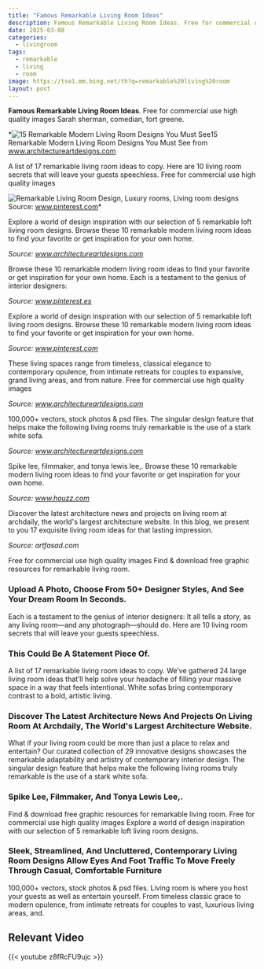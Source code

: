 ```yaml
---
title: "Famous Remarkable Living Room Ideas"
description: Famous Remarkable Living Room Ideas. Free for commercial use high quality images Sarah sherman, comedian, fort greene.
date: 2025-03-08
categories:
  - livingroom
tags:
  - remarkable
  - living
  - room
image: https://tse1.mm.bing.net/th?q=remarkable%20living%20room
layout: post
---
```


**Famous Remarkable Living Room Ideas**. Free for commercial use high quality images Sarah sherman, comedian, fort greene.

*![15 Remarkable Modern Living Room Designs You Must See](https://i2.wp.com/www.architectureartdesigns.com/wp-content/uploads/2014/09/15-Remarkable-Modern-Living-Room-Designs-You-Must-See-7-630x725.jpg)15 Remarkable Modern Living Room Designs You Must See from www.architectureartdesigns.com

A list of 17 remarkable living room ideas to copy. Here are 10 living room secrets that will leave your guests speechless. Free for commercial use high quality images

![Remarkable Living Room Design, Luxury rooms, Living room designs](https://i.pinimg.com/736x/39/01/75/390175522d5380728e8423165c349c71.jpg)Source: www.pinterest.com*

Explore a world of design inspiration with our selection of 5 remarkable loft living room designs. Browse these 10 remarkable modern living room ideas to find your favorite or get inspiration for your own home.

*Source: www.architectureartdesigns.com*

Browse these 10 remarkable modern living room ideas to find your favorite or get inspiration for your own home. Each is a testament to the genius of interior designers:

*Source: www.pinterest.es*

Explore a world of design inspiration with our selection of 5 remarkable loft living room designs. Browse these 10 remarkable modern living room ideas to find your favorite or get inspiration for your own home.

*Source: www.pinterest.com*

These living spaces range from timeless, classical elegance to contemporary opulence, from intimate retreats for couples to expansive, grand living areas, and from nature. Free for commercial use high quality images

*Source: www.architectureartdesigns.com*

100,000+ vectors, stock photos & psd files. The singular design feature that helps make the following living rooms truly remarkable is the use of a stark white sofa.

*Source: www.architectureartdesigns.com*

Spike lee, filmmaker, and tonya lewis lee,. Browse these 10 remarkable modern living room ideas to find your favorite or get inspiration for your own home.

*Source: www.houzz.com*

Discover the latest architecture news and projects on living room at archdaily, the world's largest architecture website. In this blog, we present to you 17 exquisite living room ideas for that lasting impression.

*Source: artfasad.com*

Free for commercial use high quality images Find & download free graphic resources for remarkable living room.

### Upload A Photo, Choose From 50+ Designer Styles, And See Your Dream Room In Seconds.

Each is a testament to the genius of interior designers: It all tells a story, as any living room—and any photograph—should do. Here are 10 living room secrets that will leave your guests speechless.

### This Could Be A Statement Piece Of.

A list of 17 remarkable living room ideas to copy. We’ve gathered 24 large living room ideas that’ll help solve your headache of filling your massive space in a way that feels intentional. White sofas bring contemporary contrast to a bold, artistic living.

### Discover The Latest Architecture News And Projects On Living Room At Archdaily, The World's Largest Architecture Website.

What if your living room could be more than just a place to relax and entertain? Our curated collection of 29 innovative designs showcases the remarkable adaptability and artistry of contemporary interior design. The singular design feature that helps make the following living rooms truly remarkable is the use of a stark white sofa.

### Spike Lee, Filmmaker, And Tonya Lewis Lee,.

Find & download free graphic resources for remarkable living room. Free for commercial use high quality images Explore a world of design inspiration with our selection of 5 remarkable loft living room designs.

### Sleek, Streamlined, And Uncluttered, Contemporary Living Room Designs Allow Eyes And Foot Traffic To Move Freely Through Casual, Comfortable Furniture

100,000+ vectors, stock photos & psd files. Living room is where you host your guests as well as entertain yourself. From timeless classic grace to modern opulence, from intimate retreats for couples to vast, luxurious living areas, and.

## Relevant Video

{{< youtube z8fRcFU9ujc >}}

